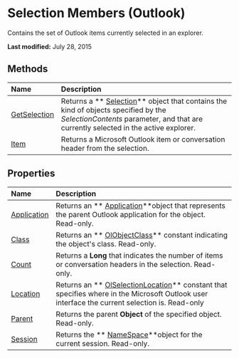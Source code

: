 
# Selection Members (Outlook)
Contains the set of Outlook items currently selected in an explorer.

 **Last modified:** July 28, 2015


## Methods



|**Name**|**Description**|
|:-----|:-----|
| [GetSelection](c6af6665-d97d-3833-1014-5b43282bafc2.md)|Returns a  ** [Selection](0b06a3ce-0445-db8f-e6e8-bb7bd469c50f.md)** object that contains the kind of objects specified by the _SelectionContents_ parameter, and that are currently selected in the active explorer.|
| [Item](981b107a-14d7-2dd3-6449-2737b2801c3c.md)|Returns a Microsoft Outlook item or conversation header from the selection.|

## Properties



|**Name**|**Description**|
|:-----|:-----|
| [Application](06ce9b99-1323-2611-dd3a-5646bb1b0ec8.md)|Returns an  ** [Application](797003e7-ecd1-eccb-eaaf-32d6ddde8348.md)**object that represents the parent Outlook application for the object. Read-only.|
| [Class](a05de32a-2a2a-3579-bc47-545efaf92a8d.md)|Returns an  ** [OlObjectClass](33d724b3-df3c-2a7f-a80f-93b66d96f588.md)** constant indicating the object's class. Read-only.|
| [Count](ea7a19d2-6261-ce07-97f3-ebe95489a265.md)|Returns a  **Long** that indicates the number of items or conversation headers in the selection. Read-only.|
| [Location](8a2db72a-8db0-840e-349e-5d9d22f3affb.md)|Returns an  ** [OlSelectionLocation](a13e3915-09a1-5130-42b9-caf3fb25c514.md)** constant that specifies where in the Microsoft Outlook user interface the current selection is. Read-only|
| [Parent](a081601f-a0ee-d998-f0e9-0193f9db843e.md)|Returns the parent  **Object** of the specified object. Read-only.|
| [Session](22390a36-a51c-615d-a646-45e5aa7d253f.md)|Returns the  ** [NameSpace](f0dcaa19-07f5-5d42-a3bf-2e42b7885644.md)**object for the current session. Read-only.|
